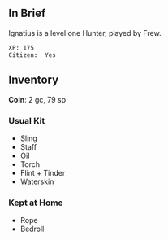 
## In Brief

Ignatius is a level one Hunter, played by Frew.

    XP: 175
    Citizen:  Yes

## Inventory

**Coin**: 2 gc, 79 sp

### Usual Kit

* Sling
* Staff
* Oil
* Torch
* Flint + Tinder
* Waterskin

### Kept at Home

* Rope
* Bedroll


